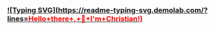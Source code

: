 ### [![Typing SVG](https://readme-typing-svg.demolab.com/?lines=<font color="red">Hello+there+,+👋+I'm+Christian!)](https://git.io/typing-svg)

<!--
**Christian-815/Christian-815** is a ✨ _special_ ✨ repository because its `README.md` (this file) appears on your GitHub profile.

Here are some ideas to get you started:

- 🔭 I’m currently working on ...
- 🌱 I’m currently learning ...
- 👯 I’m looking to collaborate on ...
- 🤔 I’m looking for help with ...
- 💬 Ask me about ...
- 📫 How to reach me: ...
- 😄 Pronouns: ...
- ⚡ Fun fact: ...
-->
